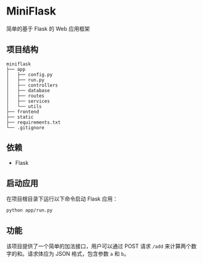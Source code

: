 # MiniFlask
简单的基于 Flask 的 Web 应用框架

## 项目结构
```
miniflask
├── app
│   ├── config.py
│   ├── run.py
│   ├── controllers
│   ├── database
│   ├── routes
│   ├── services
│   └── utils
├── frontend
├── static
├── requirements.txt
└── .gitignore
```

## 依赖
- Flask

## 启动应用
在项目根目录下运行以下命令启动 Flask 应用：
```
python app/run.py
```

## 功能
该项目提供了一个简单的加法接口，用户可以通过 POST 请求 `/add` 来计算两个数字的和。请求体应为 JSON 格式，包含参数 `a` 和 `b`。